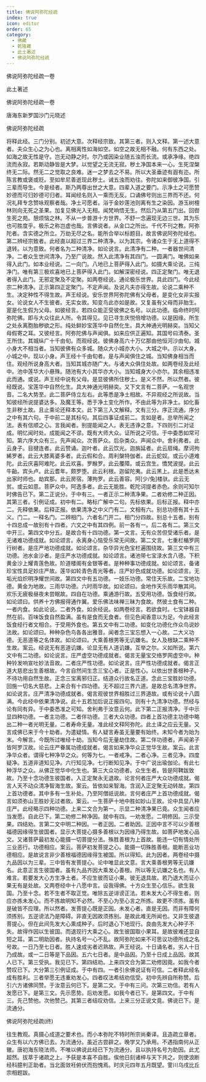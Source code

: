 ```yaml
---
title: 佛说阿弥陀经疏
index: true
icon: editor
order: 65
category:
  - 佛藏
  - 乾隆藏
  - 此土著述
  - 佛说阿弥陀经疏
---
```


佛说阿弥陀经疏一卷  

此土著述  

佛说阿弥陀经疏一卷  

唐海东新罗国沙门元晓述  

佛说阿弥陀经疏  

将释此经。三门分别。初述大意。次释经宗致。其第三者。则入文释。第一述大意者。夫众生心之为心也。离相离性如海如空。如空之故无相不融。何有东西之处。如海之故无性是守。岂无动静之时。尔乃或因染业随五浊而长流。或承净缘。绝四流而永寂。若斯动静皆是大梦。以觉望之无流无寂。秽土净国本来一心。生死涅槃终无二际。然无二之觉取之良难。迷一之梦去之不易。所以大圣垂迹有遐有迩。所陈言教或褒或贬。至如牟尼善逝现此秽土。诫五浊而劝往。弥陀如来御彼净国。引三辈而导生。今是经者。斯乃两尊出世之大意。四辈入道之要门。示净土之可愿赞妙德而可归妙德可归者。耳闻经名则入一乘而无反。口诵佛号则出三界而不还。何况礼拜专念赞咏观察者哉。净土可愿者。浴于金妙莲池则离有生之染因。游玉树檀林则向无死之圣果。加复见佛光入无相。闻梵响悟无生。然后乃从第五门出。回辔生死之苑。憩烦恼之林。不从一步普游十方世界。不舒一念遍现无边三世。其为乐也可胜度乎。极乐之称岂虚也哉。言佛说者。从金口之所出。千代不刊之教。阿弥陀者。含实德之所立。万劫无尽之名。能所合举以标题目。故言佛说阿弥陀经也。第二辨经宗致者。此经直以超过三界二种清净。以为其宗。令诸众生于无上道得不退转。以为意致。何者名为二种清净。如论说言。此清净有二种。一者器世间清净。二者众生世间清净。乃至广说故。然入此清净有其四门。一圆满门。唯佛如来得入此门。如本业经说。二一向门。八地已上菩萨得入此门。如摄大乘论说。三纯净门。唯有第三极欢喜地已上菩萨得入此门。如解深密经说。四正定聚门。唯无退者得入此门。无邪定聚及不定聚。如两卷经说。通论极乐世界。具此四门。今此经宗二种清净。正示第四正定聚门。不定声闻。及说凡夫亦得生故。论说二乘种不生。决定种性不得生故。声王经说。安乐世界阿弥陀佛有父母者。是变化女非实报女。论说女人不生彼者。无实女故。知变鸟此亦如是故。又复虽有父母而非胎生。寔是化生假为父母。如彼经言。若四众能正受彼佛之名号。以此功德。临命终时阿弥陀佛。即与大众往此人所。令其得见。见已寻生庆悦倍增功德。以是因缘。所生之处永离胞胎秽欲之形。纯处鲜妙宝莲华中自然化生。具大神通光明赫奕。当知父母假寄之耳。又彼经言。阿弥陀佛与声闻俱。如来应供正遍知。其国号曰清泰。圣王所住。其城纵广十千由旬。而观经说。彼佛身高六十万亿那由他恒河沙由旬。城小身大不相当者。当知彼佛有众多城。随众大小城亦大小。大城之中。示以大身。小城之中。现以小身。声王经十千由旬者。是与声闻俱住之城。当知佛身相当而住。观经所说身高大者。当知其城亦随广大。与诸大众俱住处故。如两卷经及此经中。池中莲华大小悬殊。随池有大小其华亦大小。当知城身大小亦尔。其余相违准此而通。或说。声王经中说有父母。是显彼佛所住秽土。是义不然。所以然者。彼经既说。宝莲华中自然化生。具大神通光明赫奕。又下文言有二菩萨。一名观世音。二名大势至。此二菩萨侍立左右。此等悉是净土相故。不异观经之所说故。当知彼经所说提婆达多。及魔王等。悉于净土变化所作。不由此等为非净土。如化畜生非秽土故。且止乘论还释本文。此下第三入文解释。文有三分。序正流通。序分之中有其六句。于中前二是其标句。其后四事证成前二。言如是者。总举所闻之法。表有信顺之心。言我闻者。别提能闻之人。表无违诤之意。下四则引二对证成。明忆闻时处。成能闻之不谬。既有大师大众。证所说之可信。于中委悉如常可知。第六序大众有三。先声闻众。次菩萨众。后杂类众。声闻众中。舍利弗者。此云身子。目揵连者。此云赞诵。迦叶者。此云饮光。迦旃延者。此云扇绳。摩诃拘絺罗者。此云大膝离婆多者。此云假和合。周利槃特伽者。此云蛇奴。或云小道难陀。此云庆喜阿难陀。此云欢喜。罗睺罗。此云覆障。或云宫生。憍梵波提。此云牛齝。宾头卢。此云耆年。颇罗堕。此云利根。迦留陀夷。此云黑上。此是悉达未出家时师也。劫宾那。此云房宿。薄拘罗。此云善容。阿[少/兔]楼驮。此云无贫。或云如意。菩萨众中。阿逸多者。此云无能胜。乾陀诃提者赤色。余则可知尔时佛告已下。第二正说分。于中有三。一者正示二种清净果。二者劝修二种正因。其第三者。引例证成。初中有二。略标广解中二句。先标依果。后标正报。释中亦二。先释依果。后释正报。依果清净之中义门有二。文相有六。别总功德有其十五义。门二。一释名门。二辨相门。六者名门开二。相门分四故。别总十五者。别有十四总成一故别有十四者。六文之中有其四例。前一各有一。后二各有二。第三文中开三。第四文中分五。是故合有十四功德。第一文言。无有众苦但受诸乐者。是无诸难功德成就。如论颂言。永离身心恼受乐常无间故。第二文言。七重栏楯罗网行树者。是庄严地功德成就。如论颂言。杂华异光色宝栏遍围绕故。第三文中有三功德。池水金沙者。是庄严水功德成就。如论颂言。诸池带七宝渌水含八德。下积黄金沙上耀青莲色故。阶道楼阁有金银等者。是种种事功德成就。如论颂言。备诸珍宝性具足妙庄严故。莲华如轮青色青光等者。庄严妙色成就功德。如论颂言。无垢光焰炽明净耀世间故。第四文中有五功德。一妓乐功德。常住天乐故。二宝地功德。黄金为地故。三雨华功德。六时雨华故。如论颂曰。金地作天乐雨华散其间。欢乐无疲极昼夜未尝眠故。四自在功德。乘通游行故。五受用功德。饭食经行故。如论颂曰。供养十方佛报得通作翼。爱乐佛法味禅三昧为食故。然彼土食有二种。一者内食。如此论说。二者外食。如余经说。如两卷经言。若欲食时。七宝钵器自然在前。百味饭食自然盈满。虽有是食而无食者。但见色闻香意以为足。今此经言饭食经行者文相合。于受用外食也。第五文中有二功德。如变化功德化作众鸟说妙法故。如论颂曰。种种杂色鸟各各出雅音。闻者念三宝忘想入一心故。二大义功德。无恶道等之名体故。如论颂曰。大乘善根男等无讥嫌名。女人及根缺二乘种不生故。案云。经说无有恶道讥嫌。论显无有人道讥嫌。互举之尔。义如所说。第六文中有二功德。如论说言。庄严虚空功德成就者。偈言无量宝交络罗网虚空中。种种铃发响宣吐妙法音故。二者庄严性功德。如论说言。庄严性功德成就者。偈言正道大慈悲出生善根故。今言自然间生念三宝心者。正是性心。以依出世善根种子。不待功用自然生故。正念三宝离邪归正。结道众行故名正道。念此三宝胜妙功德。回施一切名大慈悲。上来合有十四功德。无不超过三界六道。是故总名清净世界。如论说言。庄严清净功德成就者。偈言观彼世界相胜过三界道故。或有论说十八圆满。今此经中依果清净说。此十五若加后说正报四句。则有十九清净功德。然经与论有同有异。于中委悉准之可知。舍利弗于汝意云何。此下第二正报清净。于中示显四种功德。一者主功德。二者伴功德。三者大众功德。四者上首功德主功德中略出二种一者光明无量。二者寿命无量。准此经文释阿弥陀。此土译之应云无量。又言成佛已来于今十劫者。为遣疑情。有人疑言寿虽无量要有始终。未知今者为始为末。今解言。今既所过唯经十劫。当知今后无量劫住故。第二伴功德者。声闻弟子皆阿罗汉故。论云庄严眷属功德成就者。偈言如来净华众正觉华生故。案云。此言净华众者。谓得七种净华之众。何等为七。一者戒净。二者心净。三者见净。四度疑净。五道非道知见净。六行知见净。七行断知见净。于中广说出瑜伽论。有此七种浮华之众。从佛正觉华中化生也。第三大众功德者。众生生者。皆是阿鞞跋致故。乃至十念功德生彼国者。入正定聚永无退故。论言何者庄严大众功德成就。偈言人天不动众清净智海生故。案云。皆依如来智海。含润入正定聚无动转故。第四上首功德者。其中多有一生补处。乃至阿僧祇说故。言何者庄严上首功德成就。偈言如须弥山王胜妙无过者故。案云。一生菩萨十地中胜如妙山王故。论中具显八种庄严。此经略示四种功德。上来二文合为第一。示显二种清净果已竟。众生闻者应当发愿。自此已下。第二劝修二种净因。就中有四。一劝发愿。二明修因。三示受果。四结劝。言第二文中明二种因。一者正因。二者助因。正因中言不可以少善根福德因缘得生彼国者。显示大菩提心摄多善根以为因缘乃得生故。如菩萨地发心品文。又诸菩萨最初发心能摄一切菩提分法。殊胜善根为上首故。能违一切有情处所三业恶行。功德相应。案云。菩萨初发菩提之心。能摄一切殊胜善根。能断恶业功德相应。是故说言非少善根福德因缘得生被国。所以得知。此为因者。两卷经中摄九品因以为三辈。三中皆有发菩提心。论中唯显此文意。言大乘善根男等无讥嫌名。此意正言生彼国者。虽有九品齐因大乘发心善根。所以等无讥嫌之名也。有人难言。若要发大心方生净土者。不应生彼而证小果。彼无退具故。若乃退大而证小果无有是处故。又两卷经中十八愿中言。设我得佛。十方众生至心信乐。欲生我国。乃至十念。若不生者不取正觉。唯除五逆诽谤正法。若未发大心不得生者。则应亦拣未发心。而不拣故明知不必然。不至心为至心言之所拣。故更不须拣。虽有是破皆不应理。所以然者。发菩提心既是正因。未发心者。直是无因。而非有障何须拣别。五逆谤法乃是障碍。非直无因故须拣别。是故此难无所闻也。又非生彼退菩提心。但在此间先发大心熏成种子。后时退心下地现行。良由先发大心种子不失。故得作因以生彼国。而退现行大乘之心。故生彼国取小果耳。是故彼难还显自短之耳。第二明助因者。执持名号一心不乱。故阿弥陀如来不可思议功德所成之名号故。一日乃至七日者。胜人速成劣者迟熟故。声王经说。十日诵名者。劣人十日乃成故。或一二日等是下品因。五六七日者。是中品因。乃至十日成上品因。故其人已下。第三受执。我见已下。第四结劝。上来四文合为第二劝修因竟。如我今者赞叹已下。大分第三引例证成。于中有四。一者引余佛说证有可信。二者释此经名成有胜利。三者举愿无违重劝发心。四者叹法希结劝信受。初中先辨自所称赞。后引六方诸佛同赞。于汝意云何已下。是第二文。于中有三问。次第三劝信。若有人发愿已下。是第三文。先示愿势。后劝发愿。如我今者已下。是第四文。于中有三。先己赞他。次他赞己。其第三者结叹劝信。上来三分正说文竟。佛说已下。是流通分。  

佛说阿弥陀经疏(终)  

往生教观。真摄心成道之要术也。而小本弥陀不特时所宗尚秦译。且造疏立章者。众生有以六方佛已去。为流通分。虽近古尝辟之。晚学又乃承用。不遇指南何从正辙。唐初海东晓法师。不唯以佛说此经已下为流通分。且以执持名号为助因。此尤超然。拔萃于诸疏之上。予获是本喜不自胜。俟他日刻诸梓与天下共之。则使浪断经科臆判正助者。当北面敛衽俯伏而抱愧焉。时庆元四年五月既望。霅川乌戌比丘宗相题跋。  

